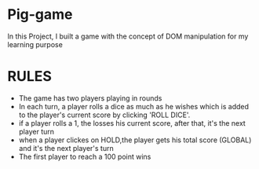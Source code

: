 # Pig-game
In this Project, I built a game with the concept of DOM manipulation for my learning purpose

# RULES
- The game has two players playing in rounds
- In each turn, a player rolls a dice as much as he wishes which is added to the player's current score by clicking 'ROLL DICE'.
- if a player rolls a 1, the losses his current score, after that, it's the next player turn
- when a player clickes on HOLD,the player gets his total score (GLOBAL) and it's the next player's turn
- The first player to reach a 100 point wins

